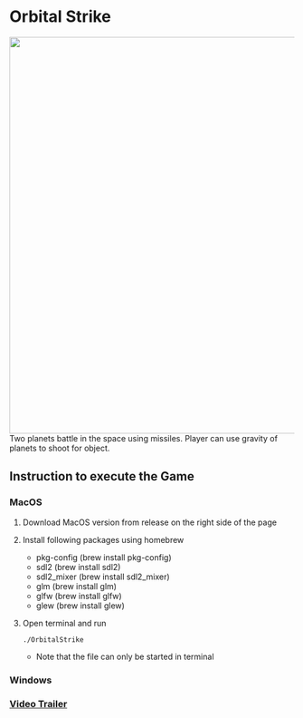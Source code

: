 # Orbital Strike

<img width=700 src="result.gif">
Two planets battle in the space using missiles. Player can use gravity of planets to shoot for object.

## Instruction to execute the Game
### MacOS
1. Download MacOS version from release on the right side of the page
2. Install following packages using homebrew
    - pkg-config (brew install pkg-config)
    - sdl2 (brew install sdl2)
    - sdl2_mixer (brew install sdl2_mixer)
    - glm (brew install glm)
    - glfw (brew install glfw)
    - glew (brew install glew)

3. Open terminal and run 
    ```shell
    ./OrbitalStrike
    ```

    - Note that the file can only be started in terminal

### Windows

### [Video Trailer](trailer.mp4)
